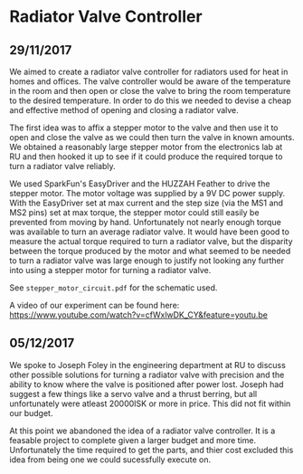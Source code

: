 # Radiator Valve Controller

## 29/11/2017

We aimed to create a radiator valve controller for radiators used for heat in homes and offices. The valve controller would be aware of the temperature in the room and then open or close the valve to bring the room temperature to the desired temperature. In order to do this we needed to devise a cheap and effective method of opening and closing a radiator valve.

The first idea was to affix a stepper motor to the valve and then use it to open and close the valve as we could then turn the valve in known amounts. We obtained a reasonably large stepper motor from the electronics lab at RU and then hooked it up to see if it could produce the required torque to turn a radiator valve reliably.

We used SparkFun's EasyDriver and the HUZZAH Feather to drive the stepper motor. The motor voltage was supplied by a 9V DC power supply. With the EasyDriver set at max current and the step size (via the MS1 and MS2 pins) set at max torque, the stepper motor could still easily be prevented from moving by hand. Unfortunately not nearly enough torque was available to turn an average radiator valve. It would have been good to measure the actual torque required to turn a radiator valve, but the disparity between the torque produced by the motor and what seemed to be needed to turn a radiator valve was large enough to justify not looking any further into using a stepper motor for turning a radiator valve.

See `stepper_motor_circuit.pdf` for the schematic used.

A video of our experiment can be found here: https://www.youtube.com/watch?v=cfWxlwDK_CY&feature=youtu.be

## 05/12/2017

We spoke to Joseph Foley in the engineering department at RU to discuss other possible solutions for turning a radiator valve with precision and the ability to know where the valve is positioned after power lost. Joseph had suggest a few things like a servo valve and a thrust berring, but all unfortunately were atleast 20000ISK or more in price. This did not fit within our budget.

At this point we abandoned the idea of a radiator valve controller. It is a feasable project to complete given a larger budget and more time. Unfortunately the time required to get the parts, and thier cost excluded this idea from being one we could sucessfully execute on.